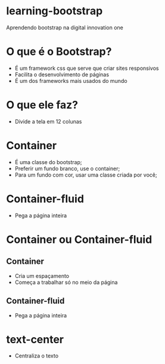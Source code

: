 # learning-bootstrap
Aprendendo bootstrap na digital innovation one

# O que é o Bootstrap?

- É um framework css que serve que criar sites responsivos
- Facilita o desenvolvimento de páginas 
- É um dos frameworks mais usados do mundo

# O que ele faz?

- Divide a tela em 12 colunas

# Container

- É uma classe do bootstrap;
- Preferir um fundo branco, use o container;
- Para um fundo com cor, usar uma classe criada por você;

# Container-fluid

- Pega a página inteira

# Container ou Container-fluid

## Container

- Cria um espaçamento
- Começa a trabalhar só no meio da página

## Container-fluid

- Pega a página inteira

# text-center

- Centraliza o texto